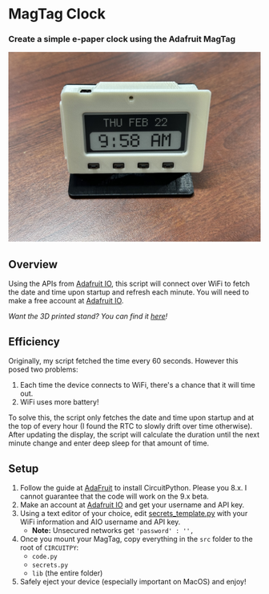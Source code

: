 # MagTag Clock
### Create a simple e-paper clock using the Adafruit MagTag
![alt text](assets/photo.jpg)


## Overview
Using the APIs from [Adafruit IO](https://io.adafruit.com/), this script will connect over WiFi to fetch the date and time upon startup and refresh each minute. You will need to make a free account at [Adafruit IO](https://io.adafruit.com/).

*Want the 3D printed stand? You can find it [here](https://learn.adafruit.com/magtag-3d-printed-stand-case/overview)!*

## Efficiency
Originally, my script fetched the time every 60 seconds. However this posed two problems:
1. Each time the device connects to WiFi, there's a chance that it will time out.
2. WiFi uses more battery!

To solve this, the script only fetches the date and time upon startup and at the top of every hour (I found the RTC to slowly drift over time otherwise). After updating the display, the script will calculate the duration until the next minute change and enter deep sleep for that amount of time.

## Setup
1. Follow the guide at [AdaFruit](https://learn.adafruit.com/adafruit-magtag/circuitpython) to install CircuitPython. Please you 8.x. I cannot guarantee that the code will work on the 9.x beta.
2. Make an account at [Adafruit IO](https://io.adafruit.com/) and get your username and API key.
3. Using a text editor of your choice, edit [secrets_template.py](/src/secrets_template.py) with your WiFi information and AIO username and API key.
    * **Note:** Unsecured networks get `'password' : '',`
4. Once you mount your MagTag, copy everything in the `src` folder to the root of `CIRCUITPY`:
    * `code.py`
    * `secrets.py`
    * `lib` (the entire folder)
5. Safely eject your device (especially important on MacOS) and enjoy!